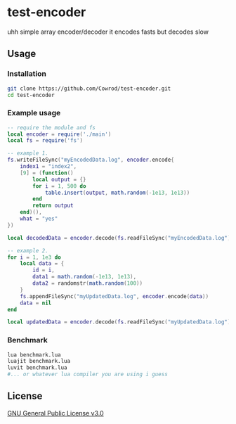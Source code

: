 # test-encoder
uhh simple array encoder/decoder
it encodes fasts but decodes slow

## Usage

### Installation
```bash
git clone https://github.com/Cowrod/test-encoder.git
cd test-encoder
```

### Example usage

```lua
-- require the module and fs
local encoder = require('./main')
local fs = require('fs')

-- example 1.
fs.writeFileSync("myEncodedData.log", encoder.encode{
    index1 = "index2",
    [9] = (function()
        local output = {}
        for i = 1, 500 do
            table.insert(output, math.random(-1e13, 1e13))
        end
        return output
    end)(),
    what = "yes"
})

local decodedData = encoder.decode(fs.readFileSync("myEncodedData.log"))[1]

-- example 2.
for i = 1, 1e3 do
    local data = {
        id = i,
        data1 = math.random(-1e13, 1e13),
        data2 = randomstr(math.random(100))
    }
    fs.appendFileSync("myUpdatedData.log", encoder.encode(data))
    data = nil
end

local updatedData = encoder.decode(fs.readFileSync("myUpdatedData.log"))
```

### Benchmark

```bash
lua benchmark.lua
luajit benchmark.lua
luvit benchmark.lua
#... or whatever lua compiler you are using i guess
```

## License
[GNU General Public License v3.0](LICENSE)
